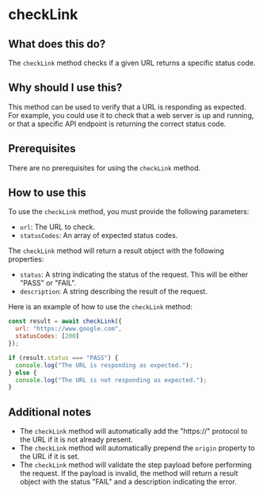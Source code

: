 
  
   # **checkLink**

## What does this do?

The `checkLink` method checks if a given URL returns a specific status code.

## Why should I use this?

This method can be used to verify that a URL is responding as expected. For example, you could use it to check that a web server is up and running, or that a specific API endpoint is returning the correct status code.

## Prerequisites

There are no prerequisites for using the `checkLink` method.

## How to use this

To use the `checkLink` method, you must provide the following parameters:

* `url`: The URL to check.
* `statusCodes`: An array of expected status codes.

The `checkLink` method will return a result object with the following properties:

* `status`: A string indicating the status of the request. This will be either "PASS" or "FAIL".
* `description`: A string describing the result of the request.

Here is an example of how to use the `checkLink` method:

```javascript
const result = await checkLink({
  url: "https://www.google.com",
  statusCodes: [200]
});

if (result.status === "PASS") {
  console.log("The URL is responding as expected.");
} else {
  console.log("The URL is not responding as expected.");
}
```

## Additional notes

* The `checkLink` method will automatically add the "https://" protocol to the URL if it is not already present.
* The `checkLink` method will automatically prepend the `origin` property to the URL if it is set.
* The `checkLink` method will validate the step payload before performing the request. If the payload is invalid, the method will return a result object with the status "FAIL" and a description indicating the error.
  
  